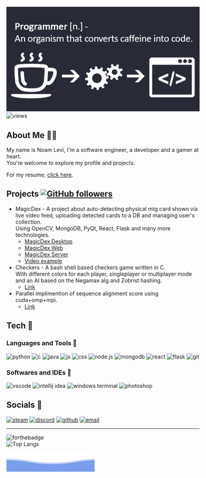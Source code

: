 ![banner](./banner.png)  
![views](https://komarev.com/ghpvc/?username=LooLzzz&color=green)

## About Me 💁‍♂️

My name is Noam Levi, I'm a software engineer, a developer and a gamer at heart.  
You're welcome to explore my profile and projects.

For my resume, [click here](https://drive.google.com/file/d/11T3U3dh5E80y2KO_87juNQHveumID6aK/view?usp=sharing).

## Projects [![GitHub followers](https://img.shields.io/github/followers/LooLzzz.svg?style=social&label=Follow&maxAge=2592000)](https://github.com/LooLzzz?tab=followers)

* MagicDex - A project about auto-detecting physical mtg card shown via live video feed, uploading detected cards to a DB and managing user's collection.  
  Using OpenCV, MongoDB, PyQt, React, Flask and many more technologies.
  * [MagicDex Desktop](https://github.com/LooLzzz/magicdex-desktop)
  * [MagicDex Web](https://github.com/LooLzzz/magicdex-web)
  * [MagicDex Server](https://github.com/LooLzzz/magicdex-server)
  * [Video example](https://user-images.githubusercontent.com/8081213/195080193-718686a4-4e7c-4034-9b1f-19ec2303041b.mp4)
* Checkers - A bash shell based checkers game written in C.  
  With different colors for each player, singleplayer or multiplayer mode and an AI based on the Negamax alg and Zobrist hashing.  
  * [Link](https://github.com/LooLzzz/checkers)
* Parallel implimention of sequence alignment score using cuda+omp+mpi.
  * [Link](https://github.com/LooLzzz/parallel-sequence-alignment-score)

## Tech 🔧

### Languages and Tools 🍕

![python](https://img.icons8.com/color/32/000000/python--v1.png)
![c](https://img.icons8.com/color/32/000000/c-programming.png)
![java](https://img.icons8.com/color/32/000000/java-files.png)
![js](https://img.icons8.com/color/32/000000/javascript--v1.png)
![css](https://img.icons8.com/color/32/000000/css3.png)
![node.js](https://img.icons8.com/color/35/000000/nodejs.png)
![mongodb](https://img.icons8.com/color/35/000000/mongodb.png)
![react](https://img.icons8.com/officexs/32/000000/react.png)
![flask](https://img.icons8.com/ios/35/ffffff/flask.png)
![git](https://img.icons8.com/color/32/000000/git.png)

### Softwares and IDEs 🧾

![vscode](https://img.icons8.com/fluent/32/000000/visual-studio-code-2019.png)
![intellij idea](https://img.icons8.com/color/32/000000/intellij-idea.png)
<img alt="windows terminal" src="https://raw.githubusercontent.com/microsoft/terminal/master/res/terminal.ico" width="32px" />
![photoshop](https://img.icons8.com/color/32/000000/adobe-photoshop--v1.png)

## Socials 🔗

[![steam](https://img.icons8.com/fluent/32/000000/steam.png)](https://steamcommunity.com/id/LooLzzz)
[![discord](https://img.icons8.com/color/32/000000/discord-logo.png)](https://discordapp.com/users/588830154311204896)
[![github](https://img.icons8.com/ios-glyphs/32/ffffff/github.png)](https://github.com/LooLzzz)
[![email](https://img.icons8.com/material-rounded/33/eeeeee/filled-message.png)](mailto:noaml12@hotmail.com)

---

![forthebadge](https://forthebadge.com/images/badges/powered-by-coffee.svg)  
![Top Langs](https://github-readme-stats.vercel.app/api/top-langs/?username=LooLzzz&layout=compact)

![bottom header](./bottom_header.svg)
